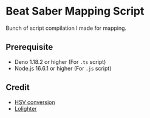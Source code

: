 # Beat Saber Mapping Script

Bunch of script compilation I made for mapping.

## Prerequisite

- Deno 1.18.2 or higher (For `.ts` script)
- Node.js 16.6.1 or higher (For `.js` script)

## Credit

- [HSV conversion](https://axonflux.com/handy-rgb-to-hsl-and-rgb-to-hsv-color-model-c)
- [Lolighter](https://github.com/Loloppe/Lolighter)
